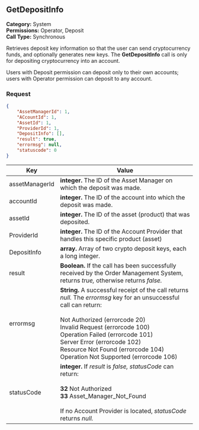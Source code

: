## GetDepositInfo

**Category:** System<br />**Permissions:** Operator, Deposit<br />**Call Type:** Synchronous

Retrieves deposit key information so that the user can send cryptocurrency funds, and optionally generates new keys. The **GetDepositInfo** call is only for depositing cryptocurrency into an account.

Users with Deposit permission can deposit only to their own accounts; users with Operator permission can deposit to any account.

### Request

```json
{
	"AssetManagerId": 1,
	"ACcountId": 1,
	"AssetId": 1,
	"ProviderId": 1,
	"DepositInfo": [],
	"result": true,
	"errormsg": null,
	"statuscode": 0
}
```

| Key                 | Value                                                        |
| ------------------- | ------------------------------------------------------------ |
| assetManagerId      | **integer.** The ID of the Asset Manager on which the deposit was made. |
| accountId           | **integer.** The ID of the account into which the deposit was made. |
| assetId             | **integer.** The ID of the asset (product) that was deposited. |
| ProviderId          | **integer.**  The ID of the Account Provider that handles this specific product (asset) |
| DepositInfo         | **array.** Array of two crypto deposit keys, each a long integer. |
| result     		  | **Boolean.** If the call has been successfully received by the Order Management System, returns *true,* otherwise returns *false.* |
| errormsg  		  | **String.** A successful receipt of the call returns *null.* The *errormsg* key for an unsuccessful call can return:<br /><br />Not Authorized (errorcode 20)<br />Invalid Request (errorcode 100)<br />Operation Failed (errorcode 101)<br />Server Error (errorcode 102)<br />Resource Not Found (errorcode 104)<br />Operation Not Supported (errorcode 106) |
| statusCode 		  | **integer.** If *result* is *false,* *statusCode* can return: <br /><br />**32** Not Authorized<br />**33** Asset_Manager_Not_Found<br /><br />If no Account Provider is located, *statusCode* returns *null.* |